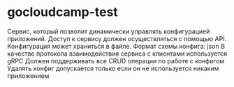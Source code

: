 # gocloudcamp-test
Сервис, который позволит динамически управлять конфигурацией приложений.
Доступ к сервису должен осуществляться с помощью API.
Конфигурация может храниться в файле.
Формат схемы конфига: json
В качестве протокола взаимодействия сервиса с клиентами используется gRPC
Должен поддерживать все CRUD операции по работе с конфигом
Удалять конфиг допускается только если он не используется никаким приложением
